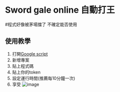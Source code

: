 # Sword gale online 自動打王

#程式好像被茅場擋了 不確定能否使用

## 使用教學
1. 打開[Google script](https://script.google.com/home)
2. 新增專案
3. 貼上程式碼
4. 貼上你的token
5. 設定運行時間(推薦每10分鐘一次)
6. 享受
![image](https://github.com/MrPingot/SGOautoBoss/assets/97339781/23de8761-8964-4514-b8dd-24681ed2cf79)

